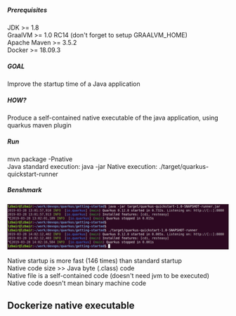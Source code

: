 ##### Prerequisites
JDK >= 1.8   
GraalVM >= 1.0 RC14 (don't forget to setup GRAALVM_HOME)  
Apache Maven >= 3.5.2  
Docker >= 18.09.3  

##### GOAL
Improve the startup time of a Java application

##### HOW?
Produce a self-contained native executable of the java application, using quarkus maven plugin

##### Run
mvn package -Pnative  
Java standard execution: java -jar 
Native execution: ./target/quarkus-quickstart-runner

##### Benshmark
![Alt text](./quarkus.png?raw=true "Standard Java Execution VS Native Execution")  

Native startup  is more fast (146 times) than standard startup  
Native code size >> Java byte (.class)  code  
Native file is a self-contained code (doesn't need jvm to be executed)  
Native code doesn't mean binary machine code  


## Dockerize native executable
